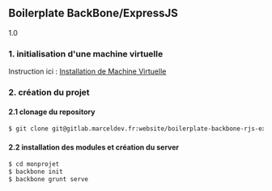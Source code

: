 ## Boilerplate BackBone/ExpressJS
1.0

### 1. initialisation d'une machine virtuelle

Instruction ici : [Installation de Machine Virtuelle](http://gitlab.marceldev.fr/website/vagrant-nodejs-nginx-mongodb)


### 2. création du projet

#### 2.1 clonage du repository 

```sh
$ git clone git@gitlab.marceldev.fr:website/boilerplate-backbone-rjs-expressjs.git monprojet
```

#### 2.2 installation des modules et création du server

```sh
$ cd monprojet
$ backbone init
$ backbone grunt serve
```